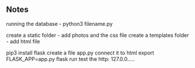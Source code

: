 ## Notes

running the database - python3 filename.py

create a static folder - add photos and the css file
create a templates folder - add html file

pip3 install flask
    create a file app.py
    connect it to html
    export FLASK_APP=app.py
    flask run
    test the http: 127.0.0.....